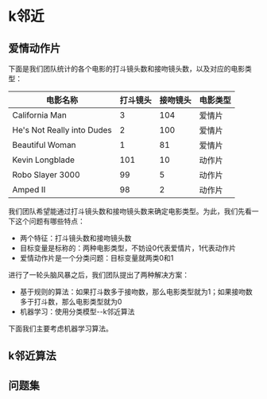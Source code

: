 # k邻近

## 爱情动作片

下面是我们团队统计的各个电影的打斗镜头数和接吻镜头数，以及对应的电影类型：

|电影名称                  |打斗镜头|接吻镜头|电影类型|
|--------------------------|--------|--------|--------|
|California Man            |3       |104     |爱情片  |
|He's Not Really into Dudes|2       |100     |爱情片  |
|Beautiful Woman           |1       |81      |爱情片  |
|Kevin Longblade           |101     |10      |动作片  |
|Robo Slayer 3000          |99      |5       |动作片  |
|Amped II                  |98      |2       |动作片  |

我们团队希望能通过打斗镜头数和接吻镜头数来确定电影类型。为此，我们先看一下这个问题有哪些特点：

- 两个特征：打斗镜头数和接吻镜头数
- 目标变量是标称的：两种电影类型，不妨设0代表爱情片，1代表动作片
- 爱情动作片是一个分类问题：目标变量就两类0和1

进行了一轮头脑风暴之后，我们团队提出了两种解决方案：

- 基于规则的算法：如果打斗数多于接吻数，那么电影类型就为1；如果接吻数多于打斗数，那么电影类型就为0
- 机器学习：使用分类模型--k邻近算法

下面我们主要考虑机器学习算法。

## k邻近算法

## 问题集